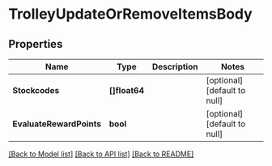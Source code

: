 # TrolleyUpdateOrRemoveItemsBody

## Properties
Name | Type | Description | Notes
------------ | ------------- | ------------- | -------------
**Stockcodes** | **[]float64** |  | [optional] [default to null]
**EvaluateRewardPoints** | **bool** |  | [optional] [default to null]

[[Back to Model list]](../README.md#documentation-for-models) [[Back to API list]](../README.md#documentation-for-api-endpoints) [[Back to README]](../README.md)


